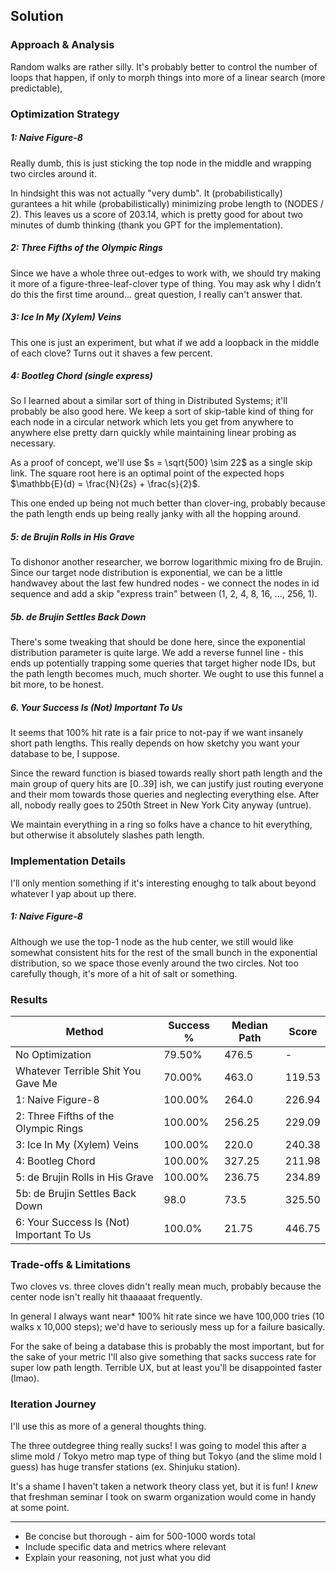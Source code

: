 ## Solution

### Approach & Analysis

Random walks are rather silly. It's probably better to control the number of loops that happen, if only to morph things into more of a linear search (more predictable),

### Optimization Strategy

##### 1: Naive Figure-8

Really dumb, this is just sticking the top node in the middle and wrapping two circles around it.

In hindsight this was not actually "very dumb". It (probabilistically) gurantees a hit while (probabilistically) minimizing probe length to (NODES / 2). This leaves us a score of 203.14, which is pretty good for about two minutes of dumb thinking (thank you GPT for the implementation).

##### 2: Three Fifths of the Olympic Rings

Since we have a whole three out-edges to work with, we should try making it more of a figure-three-leaf-clover type of thing. You may ask why I didn't do this the first time around... great question, I really can't answer that.

##### 3: Ice In My (Xylem) Veins

This one is just an experiment, but what if we add a loopback in the middle of each clove? Turns out it shaves a few percent.

##### 4: Bootleg Chord (single express)

So I learned about a similar sort of thing in Distributed Systems; it'll probably be also good here. We keep a sort of skip-table kind of thing for each node in a circular network which lets you get from anywhere to anywhere else pretty darn quickly while maintaining linear probing as necessary.

As a proof of concept, we'll use $s = \sqrt{500} \sim 22$ as a single skip link. The square root here is an optimal point of the expected hops $\mathbb{E}(d) = \frac{N}{2s} + \frac{s}{2}$.

This one ended up being not much better than clover-ing, probably because the path length ends up being really janky with all the hopping around.

##### 5: de Brujin Rolls in His Grave

To dishonor another researcher, we borrow logarithmic mixing fro de Brujin. Since our target node distribution is exponential, we can be a little handwavey about the last few hundred nodes - we connect the nodes in id sequence and add a skip "express train" between (1, 2, 4, 8, 16, ..., 256, 1).

##### 5b. de Brujin Settles Back Down

There's some tweaking that should be done here, since the exponential distribution parameter is quite large. We add a reverse funnel line - this ends up potentially trapping some queries that target higher node IDs, but the path length becomes much, much shorter. We ought to use this funnel a bit more, to be honest.

##### 6. Your Success Is (Not) Important To Us

It seems that 100% hit rate is a fair price to not-pay if we want insanely short path lengths. This really depends on how sketchy you want your database to be, I suppose.

Since the reward function is biased towards really short path length and the main group of query hits are [0..39] ish, we can justify just routing everyone and their mom towards those queries and neglecting everything else. After all, nobody really goes to 250th Street in New York City anyway (untrue).

We maintain everything in a ring so folks have a chance to hit everything, but otherwise it absolutely slashes path length.

### Implementation Details

I'll only mention something if it's interesting enoughg to talk about beyond whatever I yap about up there.

##### 1: Naive Figure-8

Although we use the top-1 node as the hub center, we still would like somewhat consistent hits for the rest of the small bunch in the exponential distribution, so we space those evenly around the two circles. Not too carefully though, it's more of a hit of salt or something.

### Results

| Method                                   | Success % | Median Path | Score  |
| ---------------------------------------- | --------- | ----------- | ------ |
| No Optimization                          | 79.50%    | 476.5       | -      |
| Whatever Terrible Shit You Gave Me       | 70.00%    | 463.0       | 119.53 |
| 1: Naive Figure-8                        | 100.00%   | 264.0       | 226.94 |
| 2: Three Fifths of the Olympic Rings     | 100.00%   | 256.25      | 229.09 |
| 3: Ice In My (Xylem) Veins               | 100.00%   | 220.0       | 240.38 |
| 4: Bootleg Chord                         | 100.00%   | 327.25      | 211.98 |
| 5: de Brujin Rolls in His Grave          | 100.00%   | 236.75      | 234.89 |
| 5b: de Brujin Settles Back Down          | 98.0      | 73.5        | 325.50 |
| 6: Your Success Is (Not) Important To Us | 100.0%    | 21.75       | 446.75 |

### Trade-offs & Limitations

Two cloves vs. three cloves didn't really mean much, probably because the center node isn't really hit thaaaaat frequently.

In general I always want near\* 100% hit rate since we have 100,000 tries (10 walks x 10,000 steps); we'd have to seriously mess up for a failure basically.

For the sake of being a database this is probably the most important, but for the sake of your metric I'll also give something that sacks success rate for super low path length. Terrible UX, but at least you'll be disappointed faster (lmao).

### Iteration Journey

I'll use this as more of a general thoughts thing.

The three outdegree thing really sucks! I was going to model this after a slime mold / Tokyo metro map type of thing but Tokyo (and the slime mold I guess) has huge transfer stations (ex. Shinjuku station).

It's a shame I haven't taken a network theory class yet, but it is fun! I _knew_ that freshman seminar I took on swarm organization would come in handy at some point.

---

- Be concise but thorough - aim for 500-1000 words total
- Include specific data and metrics where relevant
- Explain your reasoning, not just what you did
